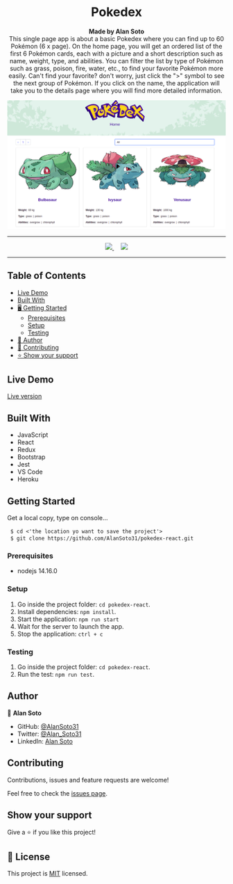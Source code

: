 <h1 align="center">Pokedex</h1>

<p align="center">
  <strong>Made by Alan Soto</strong>
  <br>
  This single page app is about a basic Pokedex where you can find up to 60 Pokémon (6 x page). On the home page, you will get an ordered list of the first 6 Pokémon cards, each with a picture and a short description such as name, weight, type, and abilities. You can filter the list by type of Pokémon such as grass, poison, fire, water, etc., to find your favorite Pokémon more easily. Can't find your favorite? don't worry, just click the ">" symbol to see the next group of Pokémon.
  If you click on the name, the application will take you to the details page where you will find more detailed information.
</p>

![screenshot](./public/screenshot.png)

<hr>

<p align="center">
  <a href="https://github.com/AlanSoto31/pokedex-react/issues">
    <img src="https://img.shields.io/badge/REPORT%20A%20BUG-purple?style=for-the-badge">
  </a>
   ‎ ‎ ‎ ‎
  <a href="https://github.com/AlanSoto31/pokedex-react/issues">
    <img src="https://img.shields.io/badge/Request%20a%20feature-purple?style=for-the-badge">
  </a>
</p>

<hr>


## Table of Contents

- [Live Demo](#Live-Demo)
- [Built With](#built-With)
- [🖥️ Getting Started](#getting-Started)
  - [Prerequisites](#prerequisites)
  - [Setup](#setup)
  - [Testing](#testing)
- [👥 Author](#author)
- [🤝 Contributing](#contributing)
- [⭐ Show your support](#show-your-support)


## Live Demo

[Live version](https://pokedex-react-31.herokuapp.com/)


## Built With

- JavaScript
- React
- Redux
- Bootstrap
- Jest
- VS Code
- Heroku


## Getting Started

Get a local copy, type on console...

````
 $ cd <'the location yo want to save the project'>
 $ git clone https://github.com/AlanSoto31/pokedex-react.git
 ````


### Prerequisites

- nodejs 14.16.0


### Setup

1. Go inside the project folder: `cd pokedex-react`.
2. Install dependencies: `npm install`.
4. Start the application: `npm run start`
5. Wait for the server to launch the app.
6. Stop the application: `ctrl + c`


### Testing

1. Go inside the project folder: `cd pokedex-react`.
2. Run the test: `npm run test`.


## Author

👤 **Alan Soto**

- GitHub: [@AlanSoto31](https://github.com/AlanSoto31)
- Twitter: [@Alan_Soto31](https://twitter.com/Alan_Soto31)
- LinkedIn: [Alan Soto](https://www.linkedin.com/in/alan-soto-valle/)


## Contributing

Contributions, issues and feature requests are welcome!

Feel free to check the [issues page](https://github.com/AlanSoto31/pokedex-react/issues).


## Show your support

Give a ⭐️ if you like this project!


## 📝 License

This project is [MIT](https://opensource.org/licenses/MIT) licensed.
